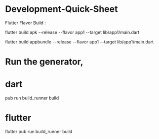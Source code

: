 # Development-Quick-Sheet

Flutter Flavor Build : 

flutter build apk --release --flavor app1 --target lib/app1/main.dart

flutter build appbundle --release --flavor app1 --target lib/app1/main.dart

# Run the generator,

# dart
pub run build_runner build
# flutter
flutter pub run build_runner build
